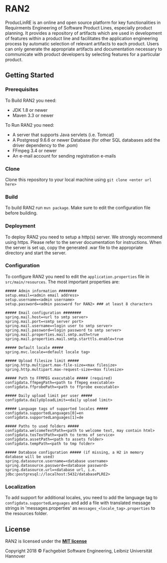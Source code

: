 # RAN2

ProducLinRE is an online and open source platform for key functionalities in Requirments Engineering  of Software Product Lines, especially product planning.  It provides a repository  of artifacts which are used in development of features within a product line and facilitates the application engineering process by automatic selection of relevant artifacts to each product.  Users can only generate the appropriate artifacts and documentation necessary to communicate with product developers by selecting features for a particular product.

## Getting Started

### Prerequisites

To Build RAN2 you need:

- JDK 1.8 or newer
- Maven 3.3 or newer

To Run RAN2 you need:

- A server that supports Java servlets (i.e. Tomcat)
- A Postgresql 9.6.6 or newer Database (for other SQL databases add the driver dependency to the .pom)
- FFmpeg 3.4 or newer
- An e-mail account for sending registration e-mails

### Clone

Clone this repository to your local machine using `git clone <enter url here>`

### Build

To build RAN2 run `mvn package`. Make sure to edit the configuration file before building.

### Deployment

To deploy RAN2 you need to setup a http(s) server. We strongly recommend using https. Please refer to the server documentation for instructions. When the server is set up, copy the generated .war file to the appropriate directory and start the server.

### Configuration

To configure RAN2 you need to edit the `application.properties` file in `src/main/resources`. The most important properties are:

```
##### Admin information ########
setup.email=<admin email address>
setup.username=<admin username>
setup.password=<admin password for RAN2> ### at least 8 characters

##### Email configuration ########
spring.mail.host=<url to smtp server>
spring.mail.port=<smtp server port>
spring.mail.username=<login user to smtp server>
spring.mail.password=<login password to smtp server>
spring.mail.properties.mail.smtp.auth=true
spring.mail.properties.mail.smtp.starttls.enable=true

##### Default locale #####
spring.mvc.locale=<default locale tag>

##### Upload filesize limit #####
spring.http.multipart.max-file-size=<max filesize>
spring.http.multipart.max-request-size=<max filesize>

##### Path to FFMPEG executable ##### (required)
configdata.ffmpegPath=<path to ffmpeg executable>
configdata.ffprobePath=<path to ffprobe executable>

##### Daily upload limit per user #####
configdata.dailyUploadLimit=<daily upload limit>

##### Language tags of supported locales #####
configdata.supportedLanguages[0]=en
configdata.supportedLanguages[1]=de

##### Paths to used folders #####
configdata.welcomeTextPath=<path to welcome text, may contain html>
configdata.tosTextPath=<path to terms of service>
configdata.assetPath=<path to assets folder>
configdata.tempPath=<path to tmp folder>

##### Database configuration ##### (if missing, a H2 in memory database will be used)
spring.datasource.username=<database username>
spring.datasource.password=<database password>
spring.datasource.url=<database url, i.e. jdbc:postgresql://localhost:5432/databasePLRE2>
```

### Localization

To add support for additional locales, you need to add the language tag to `configdata.supportedLanguages` and add a file with translated message strings in 'messages.properties' as `messages_<locale_tag>.properties` to the resources folder. 

## License

RAN2 is licensed under the **[MIT license](LICENSE)**

Copyright 2018 © Fachgebiet Software Engineering, Leibniz Universität Hannover